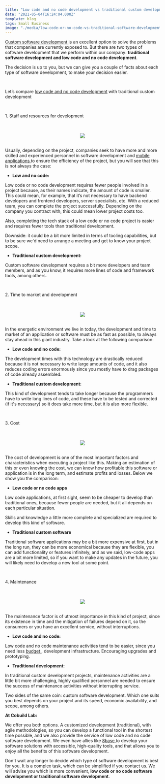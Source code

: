 ```yaml
---
title: "Low code and no code development vs traditional custom development"
date: "2021-05-04T16:24:04.000Z"
template: blog
tags: Small Business
image: "./media/low-code-or-no-code-vs-traditional-software-development.jpg"
---
```


<a target="_blank" href="https://cobuildlab.com/">  Custom software development </a> is an excellent option to solve the problems that companies are currently exposed to. But there are two types of software development that we perform within our company: **traditional software development and low code and no code development**. 

The decision is up to you, but we can give you a couple of facts about each type of software development, to make your decision easier. 

<br>

<title-2>Let’s compare <a target="_blank" href="https://cobuildlab.com/blog/low-code-and-no-code-as-a-trend-for-custom-software-development-2021/">  low code and no code development</a> with traditional custom development</title-2>

<br>

<title-3>1. Staff and resources for development</title-3>

<br>

<br>

<center>

<img src="./media/development-staff.png">

</center>

<br>

Usually, depending on the project, companies seek to have more and more skilled and experienced personnel in software development and <a target="_blank" href="https://cobuildlab.com/blog/mobile-apps-web-apps-or-cross-platform-what%E2%80%99s-the-best-for-my-small-business/">  mobile applications </a> to ensure the efficiency of the project, but you will see that this is not always the case:

* **Low and no code:**

Low code or no code development requires fewer people involved in a project because, as their names indicate, the amount of code is smaller. This could mean, for example, that it’s not necessary to have backend developers and frontend developers, server specialists, etc. With a reduced team, you can complete the project successfully.  Depending on the company you contract with, this could mean lower project costs too. 

Also, completing the tech stack of a low code or no code project is easier and requires fewer tools than traditional development. 

Downside: it could be a bit more limited in terms of tooling capabilities, but to be sure we'd need to arrange a meeting and get to know your project scope. 

* **Traditional custom development:**

Custom software development requires a bit more developers and team members, and as you know, it requires more lines of code and framework tools, among others. 

<br>

<title-3>2. Time to market and development</title-3>

<br>

<br>

<center>

<img src="./media/time-to-market.png">

</center>

<br>

In the energetic environment we live in today, the development and time to market of an application or software must be as fast as possible, to always stay ahead in this giant industry. Take a look at the following comparison:  

* **Low code and no code:**

The development times with this technology are drastically reduced because it is not necessary to write large amounts of code, and it also reduces coding errors enormously since you mostly have to drag packages of code already assembled.

* **Traditional custom development:**

This kind of development tends to take longer because the programmers have to write long lines of code, and these have to be tested and corrected (if it's necessary) so it does take more time, but it is also more flexible.

<br>

<title-3>3. Cost</title-3>

<br>

<br>

<center>

<img src="./media/money-software-development.png">

</center>

<br>

The cost of development is one of the most important factors and characteristics when executing a project like this. Making an estimation of this or even knowing the cost, we can know how profitable this software or application is in the long term, and estimate profits and losses. Below we show you the comparison:

* **Low code or no code apps**

Low code applications, at first sight, seem to be cheaper to develop than traditional ones, because fewer people are needed, but it all depends on each particular situation. 

Skills and knowledge a little more complete and specialized are required to develop this kind of software.

* **Traditional custom software**

Traditional software applications may be a bit more expensive at first, but in the long run, they can be more economical because they are flexible, you can add functionality or features infinitely, and as we said, low-code apps are a bit more limited, so if you want to make any updates in the future, you will likely need to develop a new tool at some point. 

<br>

<title-3>4. Maintenance</title-3>

<br>

<br>

<center>

<img src="./media/maintenance-software.png">

</center>

<br>

The maintenance factor is of utmost importance in this kind of project, since its existence in time and the mitigation of failures depend on it, so the consumers or you have an excellent service, without interruptions.

* **Low code and no code:**

Low code and no code maintenance activities tend to be easier, since you need less <a target="_blank" href="https://cobuildlab.com/blog/methods-to-raise-funds-for-your-startup/">  budget </a>, development infrastructure. Encouraging upgrades and prototyping.

* **Traditional development:**

In traditional custom development projects, maintenance activities are a little bit more challenging,  highly qualified personnel are needed to ensure the success of maintenance activities without interrupting service.

Two sides of the same coin: custom software development. Which one suits you best depends on your project and its speed, economic availability, and scope, among others. 

**At Cobuild Lab:**

We offer you both options. A customized development (traditional), with agile methodologies, so you can develop a functional tool in the shortest time possible, and we also provide the service of low code and no code software development. We even have allies like <a target="_blank" href="https://www.8base.com/">  8base </a> to develop your software solutions with accessible, high-quality tools, and that allows you to enjoy all the benefits of this software development. 

Don't wait any longer to decide which type of software development is best for you. It is a complex task, which can be simplified if you contact us. We will advise you which is more convenient, **low code or no code software development or traditional software development**. 


